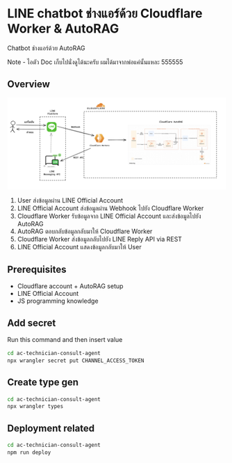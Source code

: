 # LINE chatbot ช่างแอร์ด้วย Cloudflare Worker & AutoRAG

Chatbot ช่างแอร์ด้วย AutoRAG

Note - ไอตัว Doc เก็บไปนั่งดูได้นะครับ ผมได้มาจากพ่อแค่นั้นแหละ 555555

## Overview

![Overall Architecture](./architecture/ช่างแอร์-อาคิเทคเชอร์.jpg)

1. User ส่งข้อมูลผ่าน LINE Official Account
2. LINE Official Account ส่งข้อมูลผ่าน Webhook ไปยัง Cloudflare Worker
3. Cloudflare Worker รับข้อมูลจาก LINE Official Account และส่งข้อมูลไปยัง AutoRAG
4. AutoRAG ตอบกลับข้อมูลกลับมาให้ Cloudflare Worker
5. Cloudflare Worker ส่งข้อมูลกลับไปยัง LINE Reply API via REST
6. LINE Official Account แสดงข้อมูลกลับมาให้ User

## Prerequisites

- Cloudflare account + AutoRAG setup
- LINE Official Account
- JS programming knowledge

## Add secret

Run this command and then insert value

```bash
cd ac-technician-consult-agent
npx wrangler secret put CHANNEL_ACCESS_TOKEN
```

## Create type gen

```bash
cd ac-technician-consult-agent
npx wrangler types
```

## Deployment related

```bash
cd ac-technician-consult-agent
npm run deploy
```
